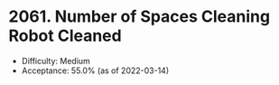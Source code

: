 # 2061. Number of Spaces Cleaning Robot Cleaned
- Difficulty: Medium
- Acceptance: 55.0% (as of 2022-03-14)
